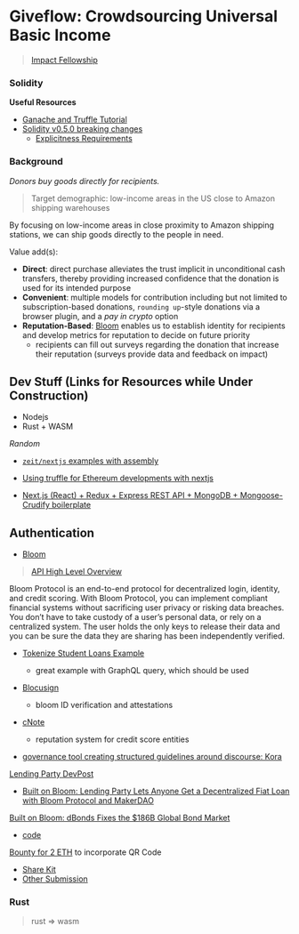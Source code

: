 # Giveflow: Crowdsourcing Universal Basic Income
> [Impact Fellowship](https://www.impactlabs.io/fellowship)

### Solidity

**Useful Resources**<br>
* [Ganache and Truffle Tutorial](https://hackernoon.com/ethereum-development-walkthrough-part-2-truffle-ganache-geth-and-mist-8d6320e12269)
* [Solidity v0.5.0 breaking changes](https://solidity.readthedocs.io/en/v0.5.0/050-breaking-changes.html)
    * [Explicitness Requirements](https://solidity.readthedocs.io/en/v0.5.0/050-breaking-changes.html#explicitness-requirements) 

### Background

*Donors buy goods directly for recipients.*

> Target demographic: low-income areas in the US close to Amazon shipping warehouses

By focusing on low-income areas in close proximity to Amazon shipping stations, we can ship goods directly to the people in need.

Value add(s):
* **Direct**: direct purchase alleviates the trust implicit in unconditional cash transfers, thereby providing increased confidence that the donation is used for its intended purpose
* **Convenient**: multiple models for contribution including but not limited to subscription-based donations, `rounding up`-style donations via a browser plugin, and a *pay in crypto* option
* **Reputation-Based**: [Bloom](https://bloom.co/) enables us to establish identity for recipients and develop metrics for reputation to decide on future priority   
    * recipients can fill out surveys regarding the donation that increase their reputation (surveys provide data and feedback on impact)

## Dev Stuff (Links for Resources while Under Construction)

* Nodejs
* Rust + WASM

*Random*

* [`zeit/nextjs` examples with assembly](https://github.com/zeit/next.js/tree/canary/examples/with-webassembly)

* [Using truffle for Ethereum developments with nextjs](https://github.com/adrianmcli/truffle-next)

* [Next.js (React) + Redux + Express REST API + MongoDB + Mongoose-Crudify boilerplate](https://github.com/tomsoderlund/nextjs-express-mongoose-crudify-boilerplate)

## Authentication

* [Bloom](https://bloom.co)
> [API High Level Overview](https://blog.hellobloom.io/sponsoring-eth-sf-hackathon-api-prize-bloom-protocol-api-overview-d9630d663b98)

Bloom Protocol is an end-to-end protocol for decentralized login, identity, and credit scoring. With Bloom Protocol, you can implement compliant financial systems without sacrificing user privacy or risking data breaches. You don’t have to take custody of a user’s personal data, or rely on a centralized system. The user holds the only keys to release their data and you can be sure the data they are sharing has been independently verified.

* [Tokenize Student Loans Example](https://github.com/html5cat/ethSF-2018)
    * great example with GraphQL query, which should be used
* [Blocusign](https://github.com/pycal/blocusign)
    * bloom ID verification and attestations
* [cNote](https://github.com/icash-io/ethsf-icash-cnote)
    * reputation system for credit score entities

* [governance tool creating structured guidelines around discourse: Kora](https://github.com/atvanguard/ethsf-kora)

[Lending Party DevPost](https://devpost.com/software/lendingparty)
* [Built on Bloom: Lending Party Lets Anyone Get a Decentralized Fiat Loan with Bloom Protocol and MakerDAO](https://blog.hellobloom.io/built-on-bloom-lending-party-lets-anyone-get-a-decentralized-fiat-loan-with-bloom-protocol-and-56de8d660b3c)

[Built on Bloom: dBonds Fixes the $186B Global Bond Market](https://blog.hellobloom.io/built-on-bloom-dbonds-fixes-the-186b-global-bond-market-ffddaa6ed5b1)
* [code](https://github.com/carlosgj94/status-hackathon)

[Bounty for 2 ETH](https://gitcoin.co/issue/hellobloom/share-kit/28/1857) to incorporate QR Code
* [Share Kit](https://github.com/hellobloom/share-kit)
* [Other Submission](https://github.com/vikaskyadav/bloom-login)

### Rust
> rust => wasm